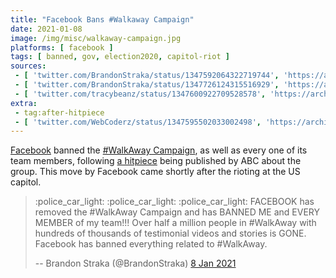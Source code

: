 ```yaml
---
title: "Facebook Bans #Walkaway Campaign"
date: 2021-01-08
image: /img/misc/walkaway-campaign.jpg
platforms: [ facebook ]
tags: [ banned, gov, election2020, capitol-riot ]
sources:
 - [ 'twitter.com/BrandonStraka/status/1347592064322719744', 'https://archive.is/GOn1o' ]
 - [ 'twitter.com/BrandonStraka/status/1347726124315516929', 'https://archive.is/KcneD' ]
 - [ 'twitter.com/tracybeanz/status/1347600922709528578', 'https://archive.is/zc1Sb' ]
extra:
 - tag:after-hitpiece
 - [ 'twitter.com/WebCoderz/status/1347595502033002498', 'https://archive.is/jgnDq' ]
---
```


[Facebook](/facebook/) banned the [#WalkAway
Campaign](https://www.walkawaycampaign.com/about-more), as well as every one of
its team members, following [a hitpiece](https://archive.is/Wvuz8) being
published by ABC about the group. This move by Facebook came shortly after the
rioting at the US capitol.

> :police_car_light: :police_car_light: :police_car_light: FACEBOOK has removed
> the #WalkAway Campaign and has BANNED ME and EVERY MEMBER of my team!!! Over
> half a million people in #WalkAway with hundreds of thousands of testimonial
> videos and stories is GONE. Facebook has banned everything related to
> #WalkAway.
>
> -- Brandon Straka (@BrandonStraka) [8 Jan 2021](https://archive.is/GOn1o)
